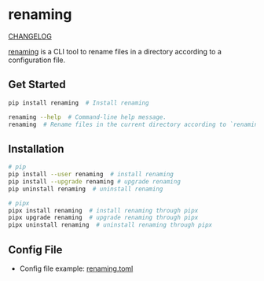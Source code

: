 # renaming
[CHANGELOG](CHANGELOG.md)

[renaming](https://github.com/kyan001/PyRenaming) is a CLI tool to rename files in a directory according to a configuration file.

## Get Started

```sh
pip install renaming  # Install renaming

renaming --help  # Command-line help message.
renaming  # Rename files in the current directory according to `renaming.toml`.
```

## Installation

```sh
# pip
pip install --user renaming  # install renaming
pip install --upgrade renaming # upgrade renaming
pip uninstall renaming  # uninstall renaming

# pipx
pipx install renaming  # install renaming through pipx
pipx upgrade renaming  # upgrade renaming through pipx
pipx uninstall renaming  # uninstall renaming through pipx
```

## Config File
* Config file example: [renaming.toml](renaming.toml)
